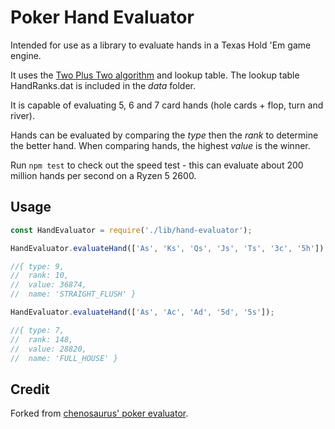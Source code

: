 # Poker Hand Evaluator

Intended for use as a library to evaluate hands in a Texas Hold 'Em game engine.

It uses the [Two Plus Two algorithm](https://github.com/tangentforks/TwoPlusTwoHandEvaluator) and lookup table.
The lookup table HandRanks.dat is included in the _data_ folder.

It is capable of evaluating 5, 6 and 7 card hands (hole cards + flop, turn and river).

Hands can be evaluated by comparing the _type_ then the _rank_ to determine the better hand.
When comparing hands, the highest _value_ is the winner.

Run `npm test` to check out the speed test - this can evaluate about 200 million hands per second on a Ryzen 5 2600.

## Usage

```js
const HandEvaluator = require('./lib/hand-evaluator');

HandEvaluator.evaluateHand(['As', 'Ks', 'Qs', 'Js', 'Ts', '3c', '5h']);

//{ type: 9,
//  rank: 10,
//  value: 36874,
//  name: 'STRAIGHT_FLUSH' }

HandEvaluator.evaluateHand(['As', 'Ac', 'Ad', '5d', '5s']);

//{ type: 7,
//  rank: 148,
//  value: 28820,
//  name: 'FULL_HOUSE' }
```

## Credit

Forked from [chenosaurus' poker evaluator](https://github.com/chenosaurus/poker-evaluator).
